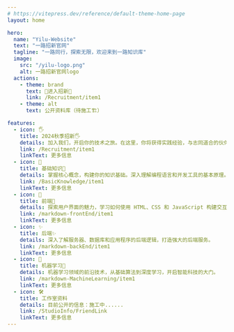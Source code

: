 ```yaml
---
# https://vitepress.dev/reference/default-theme-home-page
layout: home

hero:
  name: "Yilu-Website"
  text: "一路招新官网"
  tagline: "一路同行，探索无限，欢迎来到一路知识库"
  image:
    src: "/yilu-logo.png"
    alt: 一路招新官网logo
  actions:
    - theme: brand
      text: 🚀进入招新🚀
      link: /Recruitment/item1
    - theme: alt
      text: 公开资料库（待施工🏗️）

features:
  - icon: 🖐️   
    title: 2024秋季招新🖐️ 
    details: 加入我们，开启你的技术之旅。在这里，你将获得实践经验，与志同道合的伙伴一起成长。
    link: /Recruitment/item1
    linkText: 更多信息
  - icon: 📖  
    title: 基础知识📖
    details: 掌握核心概念，构建你的知识基础。深入理解编程语言和开发工具的基本原理。
    link: /BasicKnowledge/item1
    linkText: 更多信息
  - icon: 🫧
    title: 前端🫧
    details: 探索用户界面的魅力，学习如何使用 HTML、CSS 和 JavaScript 构建交互式网页。
    link: /markdown-frontEnd/item1
    linkText: 更多信息
  - icon: ✨
    title: 后端✨
    details: 深入了解服务器、数据库和应用程序的后端逻辑，打造强大的后端服务。
    link: /markdown-backEnd/item1
    linkText: 更多信息
  - icon: 🤖
    title: 机器学习🤖
    details: 机器学习领域的前沿技术，从基础算法到深度学习，开启智能科技的大门。
    link: /markdown-MachineLearning/item1
    linkText: 更多信息
  - icon: 🛠️                           
    title: 工作室资料                     
    details: 目前公开的信息：施工中......      
    link: /StudioInfo/FriendLink
    linkText: 更多信息
---
```

